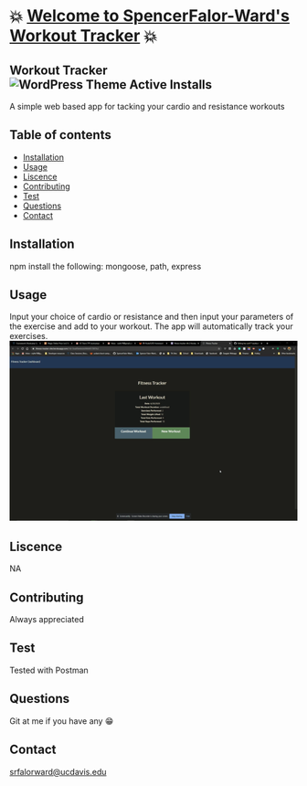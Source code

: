 # :boom: [Welcome to SpencerFalor-Ward's Workout Tracker](https://fitness-tracker-sfw.herokuapp.com/) :boom:

## Workout Tracker ![WordPress Theme Active Installs](https://img.shields.io/wordpress/theme/installs/twentysixteen)

A simple web based app for tacking your cardio and resistance workouts

## Table of contents

-   [Installation](#Installation)
-   [Usage](#Usage)
-   [Liscence](#Liscence)
-   [Contributing](#Contributing)
-   [Test](#Test)
-   [Questions](#Questions)
-   [Contact](#Contact)

## Installation

npm install the following: mongoose, path, express

## Usage

Input your choice of cardio or resistance and then input your parameters of the exercise and add to your workout. The app will automatically track your exercises.
![Workout tracker demo](/fitnessTracker.gif)

## Liscence

NA

## Contributing

Always appreciated

## Test

Tested with Postman

## Questions

Git at me if you have any :grin:

## Contact

srfalorward@ucdavis.edu
